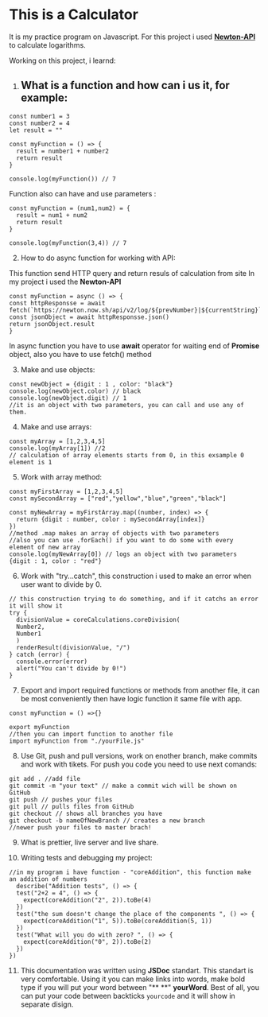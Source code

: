 # This is a Calculator
It is my practice program on Javascript.
For this project i used **[Newton-API](https://github.com/aunyks/newton-api)** to calculate logarithms.

Working on this project, i learnd:
1. ## What is a function and how can i us it, for example:
```
const number1 = 3
const number2 = 4
let result = ""

const myFunction = () => {
  result = number1 + number2
  return result
}

console.log(myFunction()) // 7
``` 

Function also can have and use parameters :
```
const myFunction = (num1,num2) = {
  result = num1 + num2
  return result 
}

console.log(myFunction(3,4)) // 7
```        

2. How to do async function for working with API:

  This function send HTTP query and return resuls of calculation from site
  In my project i used the **Newton-API**

```
const myFunction = async () => {
const httpResponsse = await fetch(`https://newton.now.sh/api/v2/log/${prevNumber}|${currentString}`)
const jsonObject = await httpResponsse.json()
return jsonObject.result
}
```  
  In async function you have to use **await** operator for waiting end of **Promise** object,
  also you have to use fetch() method

3. Make and use objects:
```
const newObject = {digit : 1 , color: "black"}
console.log(newObject.color) // black
console.log(newObject.digit) // 1
//it is an object with two parameters, you can call and use any of them.
```      

4. Make and use arrays:
```
const myArray = [1,2,3,4,5]
console.log(myArray[1]) //2
// calculation of array elements starts from 0, in this exsample 0 element is 1
```        

5. Work with array method:
```
const myFirstArray = [1,2,3,4,5]
const mySecondArray = ["red","yellow","blue","green","black"]

const myNewArray = myFirstArray.map((number, index) => {
  return {digit : number, color : mySecondArray[index]}
})
//method .map makes an array of objects with two parameters
//also you can use .forEach() if you want to do some with every element of new array
console.log(myNewArray[0]) // logs an object with two parameters {digit : 1, color : "red"}
```         
6. Work with "try...catch", this construction i used to make an error when user want to divide by 0.
```
// this construction trying to do something, and if it catchs an error it will show it 
try {
  divisionValue = coreCalculations.coreDivision(
  Number2,
  Number1
  )
  renderResult(divisionValue, "/")
} catch (error) {
  console.error(error)
  alert("You can't divide by 0!")
}
```        

7. Export and import required functions or methods from another file, it can be most conveniently then have logic function it same file with app.
```
const myFunction = () =>{}

export myFunction
//then you can import function to another file
import myFunction from "./yourFile.js"
```        
8. Use Git, push and pull versions, work on enother branch, make commits and work with tikets.
For push you code you need to use next comands:
```
git add . //add file
git commit -m "your text" // make a commit wich will be shown on GitHub
git push // pushes your files
git pull // pulls files from GitHub
git checkout // shows all branches you have
git checkout -b nameOfNewBranch // creates a new branch
//newer push your files to master brach! 
```      

9. What is prettier, live server and live share.

10. Writing tests and debugging my project:
```
//in my program i have function - "coreAddition", this function make an addition of numbers
  describe("Addition tests", () => {
  test("2+2 = 4", () => {
    expect(coreAddition("2", 2)).toBe(4)
  })
  test("the sum doesn't change the place of the components ", () => {
    expect(coreAddition("1", 5)).toBe(coreAddition(5, 1))
  })
  test("What will you do with zero? ", () => {
    expect(coreAddition("0", 2)).toBe(2)
  })
})
```
11. This documentation was written using **JSDoc** standart.
This standart is very comfortable. Using it you can make links into words, make bold type if you will put your word between  "** **" **yourWord**. Best of all, you can put your code between backticks `yourcode` and it will show in separate disign. 

